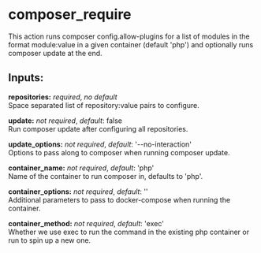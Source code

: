 # composer_require
This action runs composer config.allow-plugins for a list of modules in the
format module:value in a given container (default 'php') and optionally runs
composer update at the end.

## Inputs:
**repositories:** *required*, *no default*  
Space separated list of repository:value pairs to configure.

**update:** *not required*, *default*: false  
Run composer update after configuring all repositories.

**update_options:** *not required*, *default*: '--no-interaction'  
Options to pass along to composer when running composer update.

**container_name:** *not required*, *default*: 'php'  
Name of the container to run composer in, defaults to 'php'.

**container_options:** *not required*, *default*: ''  
Additional parameters to pass to docker-compose when running the container.

**container_method:** *not required*, *default*: 'exec'  
Whether we use exec to run the command in the existing php container or run to spin up a new one.
